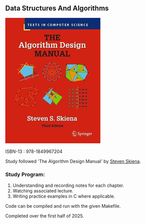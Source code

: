 ## Data Structures And Algorithms

![book cover](./cover.jpg)

ISBN-13 : 978-1849967204

Study followed 'The Algorithm Design Manual' by [Steven Skiena](https://www3.cs.stonybrook.edu/~skiena/).


### Study Program:
1. Understanding and recording notes for each chapter.
2. Watching associated lecture.
3. Writing practice examples in C where applicable.

Code can be compiled and run with the given Makefile.

Completed over the first half of 2025.
